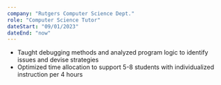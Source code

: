 ```yaml
---
company: "Rutgers Computer Science Dept."
role: "Computer Science Tutor"
dateStart: "09/01/2023"
dateEnd: "now"
---
```

- Taught debugging methods and analyzed program logic to identify issues and devise strategies
- Optimized time allocation to support 5-8 students with individualized instruction per 4 hours
